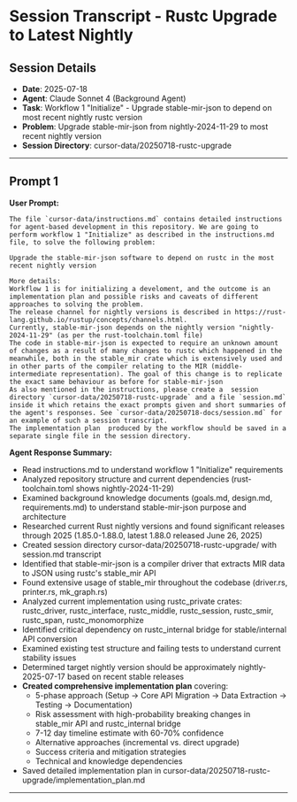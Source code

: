 # Session Transcript - Rustc Upgrade to Latest Nightly

## Session Details
- **Date**: 2025-07-18
- **Agent**: Claude Sonnet 4 (Background Agent)
- **Task**: Workflow 1 "Initialize" - Upgrade stable-mir-json to depend on most recent nightly rustc version
- **Problem**: Upgrade stable-mir-json from nightly-2024-11-29 to most recent nightly version
- **Session Directory**: cursor-data/20250718-rustc-upgrade

---

## Prompt 1

**User Prompt:**
```
The file `cursor-data/instructions.md` contains detailed instructions for agent-based development in this repository. We are going to perform workflow 1 "Initialize" as described in the instructions.md file, to solve the following problem:

Upgrade the stable-mir-json software to depend on rustc in the most recent nightly version

More details: 
Workflow 1 is for initializing a develoment, and the outcome is an implementation plan and possible risks and caveats of different approaches to solving the problem.
The release channel for nightly versions is described in https://rust-lang.github.io/rustup/concepts/channels.html.
Currently, stable-mir-json depends on the nightly version "nightly-2024-11-29" (as per the rust-toolchain.toml file)
The code in stable-mir-json is expected to require an unknown amount of changes as a result of many changes to rustc which happened in the meanwhile, both in the stable_mir crate which is extensively used and in other parts of the compiler relating to the MIR (middle-intermediate representation). The goal of this change is to replicate the exact same behaviour as before for stable-mir-json 
As also mentioned in the instructions, please create a  session directory `cursor-data/20250718-rustc-upgrade` and a file `session.md` inside it which retains the exact prompts given and short summaries of the agent's responses. See `cursor-data/20250718-docs/session.md` for an example of such a session transcript.
The implementation plan  produced by the workflow should be saved in a separate single file in the session directory.
```

**Agent Response Summary:**
- Read instructions.md to understand workflow 1 "Initialize" requirements
- Analyzed repository structure and current dependencies (rust-toolchain.toml shows nightly-2024-11-29)
- Examined background knowledge documents (goals.md, design.md, requirements.md) to understand stable-mir-json purpose and architecture
- Researched current Rust nightly versions and found significant releases through 2025 (1.85.0-1.88.0, latest 1.88.0 released June 26, 2025)
- Created session directory cursor-data/20250718-rustc-upgrade/ with session.md transcript
- Identified that stable-mir-json is a compiler driver that extracts MIR data to JSON using rustc's stable_mir API
- Found extensive usage of stable_mir throughout the codebase (driver.rs, printer.rs, mk_graph.rs)
- Analyzed current implementation using rustc_private crates: rustc_driver, rustc_interface, rustc_middle, rustc_session, rustc_smir, rustc_span, rustc_monomorphize
- Identified critical dependency on rustc_internal bridge for stable/internal API conversion
- Examined existing test structure and failing tests to understand current stability issues
- Determined target nightly version should be approximately nightly-2025-07-17 based on recent stable releases
- **Created comprehensive implementation plan** covering:
  * 5-phase approach (Setup → Core API Migration → Data Extraction → Testing → Documentation)
  * Risk assessment with high-probability breaking changes in stable_mir API and rustc_internal bridge
  * 7-12 day timeline estimate with 60-70% confidence
  * Alternative approaches (incremental vs. direct upgrade)
  * Success criteria and mitigation strategies
  * Technical and knowledge dependencies
- Saved detailed implementation plan in cursor-data/20250718-rustc-upgrade/implementation_plan.md

---